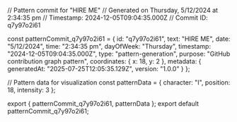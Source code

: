 // Pattern commit for "HIRE ME"
// Generated on Thursday, 5/12/2024 at 2:34:35 pm
// Timestamp: 2024-12-05T09:04:35.000Z
// Commit ID: q7y97o2i61

const patternCommit_q7y97o2i61 = {
  id: "q7y97o2i61",
  text: "HIRE ME",
  date: "5/12/2024",
  time: "2:34:35 pm",
  dayOfWeek: "Thursday",
  timestamp: "2024-12-05T09:04:35.000Z",
  type: "pattern-generation",
  purpose: "GitHub contribution graph pattern",
  coordinates: {
    x: 18,
    y: 2
  },
  metadata: {
    generatedAt: "2025-07-25T12:05:35.129Z",
    version: "1.0.0"
  }
};

// Pattern data for visualization
const patternData = {
  character: "I",
  position: 18,
  intensity: 3
};

export { patternCommit_q7y97o2i61, patternData };
export default patternCommit_q7y97o2i61;
